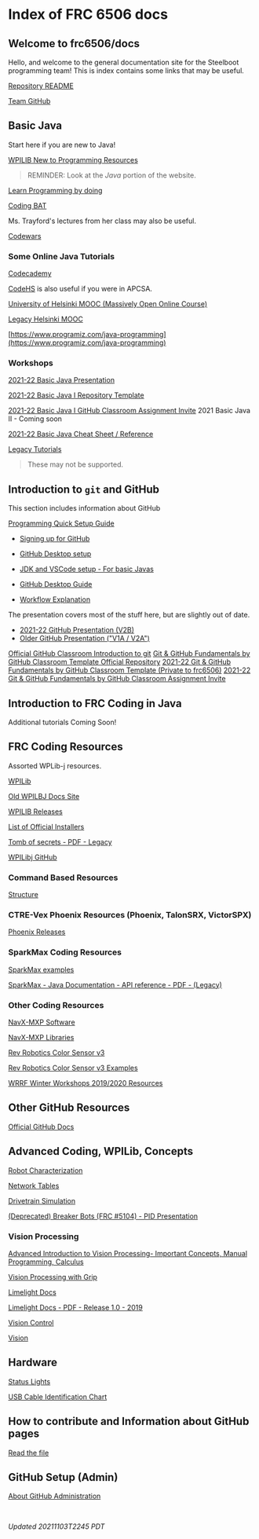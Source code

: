 # Index of FRC 6506 docs

## Welcome to frc6506/docs

Hello, and welcome to the general documentation site for the Steelboot programming team!  This is index contains some links that may be useful.

[Repository README](https://github.com/frc6506/docs/blob/master/README.md)

[Team GitHub](https://github.com/orgs/frc6506)

## Basic Java

Start here if you are new to Java!

[WPILIB New to Programming Resources](https://docs.wpilib.org/en/stable/docs/getting-started/getting-started-frc-control-system/intro.html)
> REMINDER: Look at the _Java_ portion of the website.

[Learn Programming by doing](https://programmingbydoing.com/)

[Coding BAT](https://codingbat.com/java)

Ms. Trayford's lectures from her class may also be useful.

[Codewars](https://www.codewars.com/)

### Some Online Java Tutorials

[Codecademy](https://www.codecademy.com/learn/learn-java)

[CodeHS](https://codehs.com) is also useful if you were in APCSA.

[University of Helsinki MOOC (Massively Open Online Course)](https://java-programming.mooc.fi/)

[Legacy Helsinki MOOC](http://moocfi.github.io/courses/2013/programming-part-1/)

[https://www.programiz.com/java-programming](https://www.programiz.com/java-programming)

### Workshops

[2021-22 Basic Java Presentation](https://docs.google.com/presentation/d/1G8lPsCMdCD5UUtULYZikc-CkbdTs-ctIWDhwW3vbsME/edit?usp=sharing)

[2021-22 Basic Java I Repository Template](https://github.com/BobSaidHi/Basic-Java-1)

[2021-22 Basic Java I GitHub Classroom Assignment Invite](https://classroom.github.com/a/TYpIZLPz)
2021 Basic Java II - Coming soon

[2021-22 Basic Java Cheat Sheet / Reference](java/JavaCheatSheet)

[Legacy Tutorials](legacyTutorials)

> These may not be supported.

## Introduction to `git` and GitHub

This section includes information about GitHub

[Programming Quick Setup Guide](quickStart/programingQuickStart)

- [Signing up for GitHub](quickStart/setupGitHub)
- [GitHub Desktop setup](quickStart/setupGitHubDesktop)
- [JDK and VSCode setup - For basic Javas](detailedSetup/genericVSCodeSetup)
- [GitHub Desktop Guide](quickStart/gitHubDesktopTut)

- [Workflow Explanation](quickStart/codingWorkflow)

The presentation covers most of the stuff here, but are slightly out of date.

- [2021-22 GitHub Presentation (V2B)](https://docs.google.com/presentation/d/1C4kl43SWPtGlhXZhZaKj87lJZqm-z4JerMFx0MdTp98/edit#slide=id.g45a200e9bd_0_0)
- [Older GitHub Presentation ("V1A / V2A")](https://docs.google.com/presentation/d/e/2PACX-1vRZlrW9X5Tn2a9EdpZ2iVTtD4TPZJUqQlTI4D0ThXZwhgwMI8DkeJMmreyRZ4Eh2ZlNa5eA1I8kLV7d/pub?start=false&loop=false&delayms=3000)

[Official GitHub Classroom Introduction to git](Documents/TheBasicsOfGitHub)
[Git & GitHub Fundamentals by GitHub Classroom Template Official Repository](https://github.com/education/github-starter-course)
[2021-22 Git & GitHub Fundamentals by GitHub Classroom Template (Private to frc6506)](https://github.com/frc6506/github-starter-course)
[2021-22 Git & GitHub Fundamentals by GitHub Classroom Assignment Invite](https://classroom.github.com/a/WBZYK0mO)

## Introduction to FRC Coding in Java

Additional tutorials Coming Soon!

## FRC Coding Resources

Assorted WPLib-j resources.

[WPILib](https://docs.wpilib.org/en/latest/)

[Old WPILBJ Docs Site](https://wpilib.screenstepslive.com/s/currentCS/m/kop)

[WPILIB Releases](https://github.com/wpilibsuite/allwpilib/releases)

[List of Official Installers](https://docs.wpilib.org/en/stable/docs/getting-started/getting-started-frc-control-system/offline-installation-preparations.html)

[Tomb of secrets - PDF - Legacy](../docs/Documents/Tome%20of%20Secrets.pdf)

[WPILibj GitHub](https://github.com/wpilibsuite/allwpilib)

### Command Based Resources

[Structure](https://github.com/BadRobots1014/BadRobot2013/wiki/Command-Based-Structure)

### CTRE-Vex Phoenix Resources (Phoenix, TalonSRX, VictorSPX)

[Phoenix Releases](https://github.com/CrossTheRoadElec/Phoenix-Releases/releases)

### SparkMax Coding Resources

[SparkMax examples](https://github.com/REVrobotics/SPARK-MAX-Examples)

[SparkMax - Java Documentation - API reference - PDF - (Legacy)](../docs/Documents/SPARK-MAX-Java-API-Offline.pdf)

### Other Coding Resources

[NavX-MXP Software](https://pdocs.kauailabs.com/navx-mxp/software/)

[NavX-MXP Libraries](https://www.kauailabs.com/public_files/navx-mxp/navx-mxp.zip)

[Rev Robotics Color Sensor v3](http://www.revrobotics.com/rev-31-1557/)

[Rev Robotics Color Sensor v3 Examples](https://github.com/REVrobotics/Color-Sensor-v3-Examples/tree/master/Java)

[WRRF Winter Workshops 2019/2020 Resources](https://drive.google.com/drive/folders/1X_pbfqYTbsEST7WvVTgKHzrvP11bg0pW)

## Other GitHub Resources

[Official GitHub Docs](https://docs.github.com/en)

## Advanced Coding, WPILib, Concepts

[Robot Characterization](advanced/characterization.md)

[Network Tables](https://docs.wpilib.org/en/stable/docs/software/networktables/index.html)

[Drivetrain Simulation](https://docs.wpilib.org/en/stable/docs/software/examples-tutorials/drivesim-tutorial/index.html)

[(Deprecated) Breaker Bots (FRC #5104) - PID Presentation](https://docs.google.com/presentation/d/1T6AcU8VYYn1wzoaHznCwupaywooUP6AwtnPLMqFxGoo/edit?usp=sharing)

### Vision Processing

[Advanced Introduction to Vision Processing- Important Concepts, Manual Programming, Calculus](https://media.readthedocs.org/pdf/frc-pdr/latest/frc-pdr.pdf)

[Vision Processing with Grip](https://firstinspires-shanghai.org/guide/technical-guide/Documents/Vision_Processing.pdf)

[Limelight Docs](https://docs.limelightvision.io/en/latest/getting_started.html#imaging)

[Limelight Docs - PDF - Release 1.0 - 2019](../docs/Documents/limelight%20stuff.pdf)

[Vision Control](https://www.team254.com/documents/vision-control/)

[Vision](https://wpilib.screenstepslive.com/s/currentCS/m/vision)

## Hardware

[Status Lights](hardware/statusLights)

[USB Cable Identification Chart](https://www.cablestogo.com/learning/connector-guides/usb#fuji)

## How to contribute and Information about GitHub pages

[Read the file](CONTRIBUTING.md)

## GitHub Setup (Admin)

[About GitHub Administration](gitHubAdmin/overview)

<br>

_Updated 20211103T2245 PDT_
